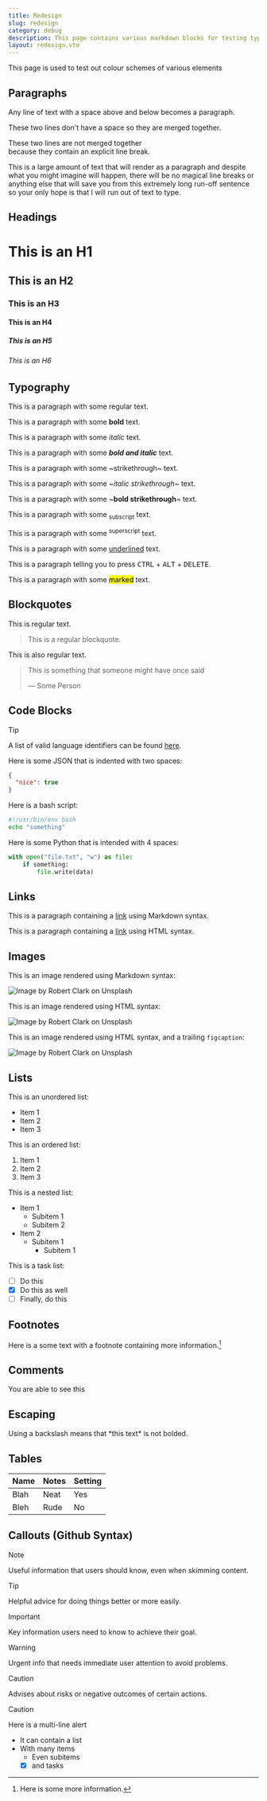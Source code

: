 ```yaml
---
title: Redesign
slug: redesign
category: debug
description: This page contains various markdown blocks for testing typographic rendering
layout: redesign.vto
---
```


This page is used to test out colour schemes of various elements

## Paragraphs

Any line of text with a space above and below becomes a paragraph.

These two lines don't have a space
so they are merged together.

These two lines are not merged together<br>
because they contain an explicit line break.

This is a large amount of text that will render as a paragraph and despite what you might imagine will happen, there will be no magical line breaks or anything else that will save you from this extremely long run-off sentence so your only hope is that I will run out of text to type.

## Headings

# This is an H1

## This is an H2

### This is an H3

#### This is an H4

##### This is an H5

###### This is an H6

## Typography

This is a paragraph with some regular text.

This is a paragraph with some **bold** text.

This is a paragraph with some *italic* text.

This is a paragraph with some _**bold and italic**_ text.

This is a paragraph with some ~strikethrough~ text.

This is a paragraph with some ~*italic strikethrough*~ text.

This is a paragraph with some ~**bold strikethrough**~ text.

This is a paragraph with some <sub>subscript</sub> text.

This is a paragraph with some <sup>superscript</sup> text.

This is a paragraph with some <ins>underlined</ins> text.

This is a paragraph telling you to press <kbd>CTRL</kbd> + <kbd>ALT</kbd> + <kbd>DELETE</kbd>.

This is a paragraph with some <mark>marked</mark> text.

## Blockquotes

This is regular text.

> This is a regular blockquote.

This is also regular text.

> This is something that someone might have once said
>
> — Some Person

## Code Blocks

> [!TIP]
> A list of valid language identifiers can be found [here](https://gohugo.io/content-management/syntax-highlighting/#languages).

Here is some JSON that is indented with two spaces:

```json
{
  "nice": true
}
```

Here is a bash script:

```bash
#!/usr/bin/env bash
echo "something"
```

Here is some Python that is intended with 4 spaces:

```python
with open("file.txt", "w") as file:
    if something:
        file.write(data)
```

## Links

This is a paragraph containing a [link](https://example.com) using Markdown syntax.

This is a paragraph containing a <a href="https://example.com">link</a> using HTML syntax.

## Images

This is an image rendered using Markdown syntax:

![Image by Robert Clark on Unsplash](https://cdn.utf9k.net/images/robert-clark-streak.jpg)

This is an image rendered using HTML syntax:

<img alt="Image by Robert Clark on Unsplash" src="https://cdn.utf9k.net/images/robert-clark-streak.jpg" />

This is an image rendered using HTML syntax, and a trailing `figcaption`:

<img alt="Image by Robert Clark on Unsplash" src="https://cdn.utf9k.net/images/robert-clark-streak.jpg" style="border-radius: 3px;" />
<figcaption style="display: none;">You can see the source image <a target="_blank" href="https://unsplash.com/photos/a-blurry-photo-of-a-red-and-orange-object-YetawMqixFs">here</a></figcaption>

## Lists

This is an unordered list:

- Item 1
- Item 2
- Item 3

This is an ordered list:

1. Item 1
2. Item 2
3. Item 3

This is a nested list:

- Item 1
  - Subitem 1
  - Subitem 2
- Item 2
  - Subitem 1
    - Subitem 1

This is a task list:

- [ ] Do this
- [x] Do this as well
- [ ] Finally, do this

## Footnotes

Here is a some text with a footnote containing more information.[^1]

## Comments

You are able to see this

<!-- but you are not able to see this -->

## Escaping

Using a backslash means that \*this text\* is not bolded.

## Tables

| Name | Notes | Setting |
| ---- | ----- | ------- |
| Blah | Neat  | Yes     |
| Bleh | Rude  | No      |

## Callouts (Github Syntax)

> [!NOTE]
> Useful information that users should know, even when skimming content.

> [!TIP]
> Helpful advice for doing things better or more easily.

> [!IMPORTANT]
> Key information users need to know to achieve their goal.

> [!WARNING]
> Urgent info that needs immediate user attention to avoid problems.

> [!CAUTION]
> Advises about risks or negative outcomes of certain actions.

> [!CAUTION]
> Here is a multi-line alert
>
> - It can contain a list
> - With many items
>   - Even subitems
>   - [x] and tasks

[^1]: Here is some more information.